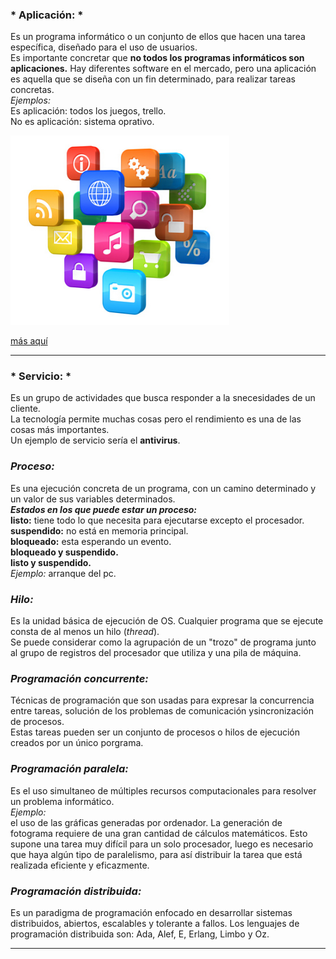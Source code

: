 ### * Aplicación: *
Es un programa informático o un conjunto de ellos que hacen una tarea específica, diseñado para el uso de usuarios.  
Es importante concretar que **no todos los programas informáticos son aplicaciones.** Hay diferentes software en el mercado, pero una aplicación es aquella que se diseña con un fin determinado, para realizar tareas concretas.  
*Ejemplos:*  
Es aplicación: todos los juegos, trello.  
No es aplicación: sistema oprativo.  

<img src="https://github.com/cynthiazl/PSP/blob/master/aplicacion.jpg" width="350"
/>   

[más aquí](https://sistemas.com/aplicacion.php) 

___
### * Servicio: *
Es un grupo de actividades que busca responder a la snecesidades de un cliente.  
La tecnología permite muchas cosas pero el rendimiento es una de las cosas más importantes.  
Un ejemplo de servicio sería el **antivirus**. 
### *Proceso:*
Es una ejecución concreta de un programa, con un camino determinado y un valor de sus variables determinados.  
***Estados en los que puede estar un proceso:***  
**listo:** tiene todo lo que necesita para ejecutarse excepto el procesador.  
**suspendido:** no está en memoria principal.  
**bloqueado:** esta esperando un evento.  
**bloqueado y suspendido.**  
**listo y suspendido.**  
*Ejemplo:* arranque del pc. 
### *Hilo:*
Es la unidad básica de ejecución de OS. Cualquier programa que se ejecute consta de al menos un hilo (*thread*).  
Se puede considerar como la agrupación de un "trozo" de programa junto al grupo de registros del procesador que utiliza y una pila de máquina. 
### *Programación concurrente:*
Técnicas de programación que son usadas para expresar la concurrencia entre tareas, solución de los problemas de comunicación ysincronización de procesos.  
Estas tareas pueden ser un conjunto de procesos o hilos de ejecución creados por un único porgrama. 
### *Programación paralela:*
Es el uso simultaneo de múltiples recursos computacionales para resolver un problema informático.  
*Ejemplo:*  
el uso de las gráficas generadas por ordenador. La generación de fotograma requiere de una gran cantidad de cálculos matemáticos. Esto supone una tarea muy difícil para un solo procesador, luego es necesario que haya algún tipo de paralelismo, para así distribuir la tarea que está realizada eficiente y eficazmente. 
### *Programación distribuida:*
Es un paradigma de programación enfocado en desarrollar sistemas distribuidos, abiertos, escalables y tolerante a fallos. Los lenguajes de programación distribuida son: Ada, Alef, E, Erlang, Limbo y Oz.  
_ _ _ 

